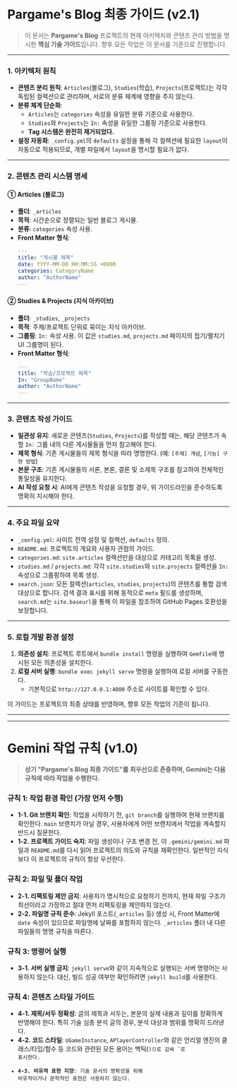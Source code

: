 # Pargame's Blog 최종 가이드 (v2.1)

> 이 문서는 **Pargame's Blog** 프로젝트의 현재 아키텍처와 콘텐츠 관리 방법을 명시한 **핵심 기술 가이드**입니다.
> 향후 모든 작업은 이 문서를 기준으로 진행합니다.

---

### **1. 아키텍처 원칙**

*   **콘텐츠 분리 원칙**: `Articles`(블로그), `Studies`(학습), `Projects`(프로젝트)는 각각 독립된 컬렉션으로 관리하며, 서로의 분류 체계에 영향을 주지 않는다.
*   **분류 체계 단순화**:
    *   `Articles`는 `categories` 속성을 유일한 분류 기준으로 사용한다.
    *   `Studies`와 `Projects`는 `In:` 속성을 유일한 그룹핑 기준으로 사용한다.
    *   **Tag 시스템은 완전히 제거되었다.**
*   **설정 자동화**: `_config.yml`의 `defaults` 설정을 통해 각 컬렉션에 필요한 `layout`이 자동으로 적용되므로, 개별 파일에서 `layout`을 명시할 필요가 없다.

---

### **2. 콘텐츠 관리 시스템 명세**

#### **① Articles (블로그)**

*   **폴더**: `_articles`
*   **목적**: 시간순으로 정렬되는 일반 블로그 게시물.
*   **분류**: `categories` 속성 사용.
*   **Front Matter 형식**:
    ```yaml
    ---
    title: "게시물 제목"
    date: YYYY-MM-DD HH:MM:SS +0900
    categories: CategoryName
    author: "AuthorName"
    ---
    ```

#### **② Studies & Projects (지식 아카이브)**

*   **폴더**: `_studies`, `_projects`
*   **목적**: 주제/프로젝트 단위로 묶이는 지식 아카이브.
*   **그룹핑**: `In:` 속성 사용. 이 값은 `studies.md`, `projects.md` 페이지의 접기/펼치기 UI 그룹명이 된다.
*   **Front Matter 형식**:
    ```yaml
    ---
    title: "학습/프로젝트 제목"
    In: "GroupName"
    author: "AuthorName"
    ---
    ```

---

### **3. 콘텐츠 작성 가이드**

*   **일관성 유지**: 새로운 콘텐츠(`Studies`, `Projects`)를 작성할 때는, 해당 콘텐츠가 속할 `In:` 그룹 내의 다른 게시물들을 먼저 참고해야 한다.
*   **제목 형식**: 기존 게시물들의 제목 형식을 따라 명명한다. (예: `[주제] 개념`, `[기능] 구현 방법`)
*   **본문 구조**: 기존 게시물들의 서론, 본론, 결론 및 소제목 구조를 참고하여 전체적인 통일성을 유지한다.
*   **AI 작성 요청 시**: AI에게 콘텐츠 작성을 요청할 경우, 위 가이드라인을 준수하도록 명확히 지시해야 한다.

---

### **4. 주요 파일 요약**

*   `_config.yml`: 사이트 전역 설정 및 컬렉션, `defaults` 정의.
*   `README.md`: 프로젝트의 개요와 사용자 관점의 가이드.
*   `categories.md`: `site.articles` 컬렉션만을 대상으로 카테고리 목록을 생성.
*   `studies.md` / `projects.md`: 각각 `site.studies`와 `site.projects` 컬렉션을 `In:` 속성으로 그룹핑하여 목록 생성.
*   `search.json`: 모든 컬렉션(`articles`, `studies`, `projects`)의 콘텐츠를 통합 검색 대상으로 합니다. 검색 결과 표시를 위해 동적으로 `meta` 필드를 생성하며, `search.md`는 `site.baseurl`을 통해 이 파일을 참조하여 GitHub Pages 호환성을 보장합니다.

---

### **5. 로컬 개발 환경 설정**

1.  **의존성 설치**: 프로젝트 루트에서 `bundle install` 명령을 실행하여 `Gemfile`에 명시된 모든 의존성을 설치한다.
2.  **로컬 서버 실행**: `bundle exec jekyll serve` 명령을 실행하여 로컬 서버를 구동한다.
    *   기본적으로 `http://127.0.0.1:4000` 주소로 사이트를 확인할 수 있다.

이 가이드는 프로젝트의 최종 상태를 반영하며, 향후 모든 작업의 기준이 됩니다.

---
---

# **Gemini 작업 규칙 (v1.0)**

> **상기 "Pargame's Blog 최종 가이드"를 최우선으로 존중하며, Gemini는 다음 규칙에 따라 작업을 수행한다.**

### **규칙 1: 작업 환경 확인 (가장 먼저 수행)**
*   **1-1. Git 브랜치 확인**: 작업을 시작하기 전, `git branch`를 실행하여 현재 브랜치를 확인한다. `main` 브랜치가 아닐 경우, 사용자에게 어떤 브랜치에서 작업을 계속할지 반드시 질문한다.
*   **1-2. 프로젝트 가이드 숙지**: 파일 생성이나 구조 변경 전, 이 `.gemini/gemini.md` 파일과 `README.md`를 다시 읽어 프로젝트의 의도와 규칙을 재확인한다. 일반적인 지식보다 이 프로젝트의 규칙이 항상 우선한다.

### **규칙 2: 파일 및 폴더 작업**
*   **2-1. 리팩토링 제안 금지**: 사용자가 명시적으로 요청하기 전까지, 현재 파일 구조가 최선이라고 가정하고 절대 먼저 리팩토링을 제안하지 않는다.
*   **2-2. 파일명 규칙 준수**: Jekyll 포스트(`_articles` 등) 생성 시, Front Matter에 `date` 속성이 있으므로 파일명에 날짜를 포함하지 않는다. `_articles` 폴더 내 다른 파일들의 명명 규칙을 따른다.

### **규칙 3: 명령어 실행**
*   **3-1. 서버 실행 금지**: `jekyll serve`와 같이 지속적으로 실행되는 서버 명령어는 사용하지 않는다. 대신, 빌드 성공 여부만 확인하려면 `jekyll build`를 사용한다.

### **규칙 4: 콘텐츠 스타일 가이드**
*   **4-1. 제목/서두 정확성**: 글의 제목과 서두는, 본문의 실제 내용과 깊이를 정확하게 반영해야 한다. 특히 기술 심층 분석 글의 경우, 분석 대상과 범위를 명확히 드러낸다.
*   **4-2. 코드 스타일**: `UGameInstance`, `APlayerController`와 같은 언리얼 엔진의 클래스/타입/함수 등 코드와 관련된 모든 용어는 백틱(`)으로 감싸 `<code>`로 표시한다.
*   **4-3. 비유적 표현 지양**: 기술 문서의 명확성을 위해 비유적이거나 문학적인 표현은 사용하지 않는다.

